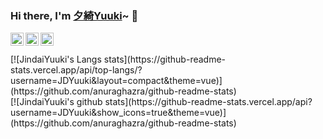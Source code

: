 ### Hi there, I'm [夕綺Yuuki](https://kira.cool/aboutme)~ 👋

<a href="https://twitter.com/JindaiYuuki">
  <img align="left" alt="JindaiYuuki | Twitter" width="21px" src="https://raw.githubusercontent.com/JDYuuki/JDYuuki/main/assets/twitter.svg">
</a>
<a href="https://space.bilibili.com/2719828">
  <img align="left" alt="JindaiYuuki | Bilibili" width="21px" src="https://raw.githubusercontent.com/JDYuuki/JDYuuki/main/assets/bilibili.svg">
</a>
<a href="https://steamcommunity.com/id/JindaiYuuki/">
  <img align="left" alt="JindaiYuuki | Steam" width="21px" src="https://raw.githubusercontent.com/JDYuuki/JDYuuki/main/assets/steam.svg">
</a>

<br>
<br>
[![JindaiYuuki's Langs stats](https://github-readme-stats.vercel.app/api/top-langs/?username=JDYuuki&layout=compact&theme=vue)](https://github.com/anuraghazra/github-readme-stats)
<br>
[![JindaiYuuki's github stats](https://github-readme-stats.vercel.app/api?username=JDYuuki&show_icons=true&theme=vue)](https://github.com/anuraghazra/github-readme-stats)
